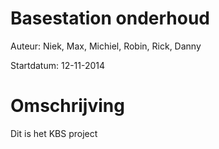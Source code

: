 Basestation onderhoud
============

Auteur: Niek, Max, Michiel, Robin, Rick, Danny

Startdatum: 12-11-2014



Omschrijving
===========
Dit is het KBS project
